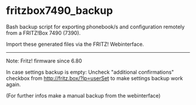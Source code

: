 # fritzbox7490_backup

Bash backup script for exporting 
phonebook/s and configuration remotely 
from a FRITZ!Box 7490 (7390).

Import these generated
files via the FRITZ! Webinterface.

-------------------------------------------
Note: 
Fritz! firmware since 6.80 

In case settings backup is empty:
Uncheck "additional confirmations" 
checkbox from
http://fritz.box/?lp=userSet
to make settings backup work again.

(For further infos make a manual backup 
from the webinterface)
